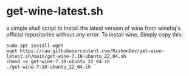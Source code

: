 # get-wine-latest.sh
a simple shell script to Install the latest version of wine from winehq's official repositories without any error.
To install wine, Simply copy this:
```
sudo apt install wget
wget https://raw.githubusercontent.com/RishonDev/get-wine-latest.sh/main/get-wine-7.10-ubuntu_22_04.sh
chmod +x get-wine-7.10-ubuntu_22_04.sh
./get-wine-7.10-ubuntu_22_04.sh
```
